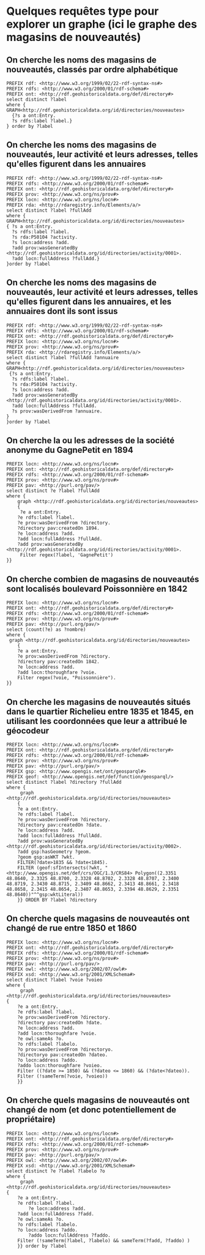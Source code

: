 # Quelques requêtes type pour explorer un graphe (ici le graphe des magasins de nouveautés)

## On cherche les noms des magasins de nouveautés, classés par ordre alphabétique
```sparql
PREFIX rdf: <http://www.w3.org/1999/02/22-rdf-syntax-ns#>
PREFIX rdfs: <http://www.w3.org/2000/01/rdf-schema#>
PREFIX ont: <http://rdf.geohistoricaldata.org/def/directory#>
select distinct ?label 
where {
GRAPH<http://rdf.geohistoricaldata.org/id/directories/nouveautes>
  {?s a ont:Entry.
  ?s rdfs:label ?label.}
} order by ?label
```

## On cherche les noms des magasins de nouveautés, leur activité et leurs adresses, telles qu'elles figurent dans les annuaires
```sparql
PREFIX rdf: <http://www.w3.org/1999/02/22-rdf-syntax-ns#>
PREFIX rdfs: <http://www.w3.org/2000/01/rdf-schema#>
PREFIX ont: <http://rdf.geohistoricaldata.org/def/directory#>
PREFIX prov: <http://www.w3.org/ns/prov#>
PREFIX locn: <http://www.w3.org/ns/locn#>
PREFIX rda: <http://rdaregistry.info/Elements/a/>
select distinct ?label ?fullAdd 
where { 
GRAPH<http://rdf.geohistoricaldata.org/id/directories/nouveautes>
{ ?s a ont:Entry.
  ?s rdfs:label ?label.
  ?s rda:P50104 ?activity.
  ?s locn:address ?add.
  ?add prov:wasGeneratedBy <http://rdf.geohistoricaldata.org/id/directories/activity/0001>.
  ?add locn:fullAddress ?fullAdd.}
}order by ?label
```

## On cherche les noms des magasins de nouveautés, leur activité et leurs adresses, telles qu'elles figurent dans les annuaires, et les annuaires dont ils sont issus
```sparql
PREFIX rdf: <http://www.w3.org/1999/02/22-rdf-syntax-ns#>
PREFIX rdfs: <http://www.w3.org/2000/01/rdf-schema#>
PREFIX ont: <http://rdf.geohistoricaldata.org/def/directory#>
PREFIX locn: <http://www.w3.org/ns/locn#>
PREFIX prov: <http://www.w3.org/ns/prov#>
PREFIX rda: <http://rdaregistry.info/Elements/a/>
select distinct ?label ?fullAdd ?annuaire
where { 
GRAPH<http://rdf.geohistoricaldata.org/id/directories/nouveautes>
 {?s a ont:Entry.
  ?s rdfs:label ?label.
  ?s rda:P50104 ?activity.
  ?s locn:address ?add.
  ?add prov:wasGeneratedBy <http://rdf.geohistoricaldata.org/id/directories/activity/0001>.
  ?add locn:fullAddress ?fullAdd.
  ?s prov:wasDerivedFrom ?annuaire.
}
}order by ?label
```

## On cherche la ou les adresses de la société anonyme du GagnePetit en 1894
```sparql
PREFIX locn: <http://www.w3.org/ns/locn#>
PREFIX ont: <http://rdf.geohistoricaldata.org/def/directory#>
PREFIX rdfs: <http://www.w3.org/2000/01/rdf-schema#>
PREFIX prov: <http://www.w3.org/ns/prov#>
PREFIX pav: <http://purl.org/pav/>
select distinct ?e ?label ?fullAdd
where { 
    graph <http://rdf.geohistoricaldata.org/id/directories/nouveautes>
    {
     ?e a ont:Entry.
    ?e rdfs:label ?label.
    ?e prov:wasDerivedFrom ?directory.
    ?directory pav:createdOn 1894. 
    ?e locn:address ?add.
    ?add locn:fullAddress ?fullAdd.
    ?add prov:wasGeneratedBy <http://rdf.geohistoricaldata.org/id/directories/activity/0001>.
     Filter regex(?label, 'GagnePetit')
}}
```

## On cherche combien de magasins de nouveautés sont localisés boulevard Poissonnière en 1842
```sparql
PREFIX locn: <http://www.w3.org/ns/locn#>
PREFIX ont: <http://rdf.geohistoricaldata.org/def/directory#>
PREFIX rdfs: <http://www.w3.org/2000/01/rdf-schema#>
PREFIX prov: <http://www.w3.org/ns/prov#>
PREFIX pav: <http://purl.org/pav/>
select (count(?e) as ?nombre)
where { 
 graph <http://rdf.geohistoricaldata.org/id/directories/nouveautes>
    {
    ?e a ont:Entry.
    ?e prov:wasDerivedFrom ?directory.
    ?directory pav:createdOn 1842. 
    ?e locn:address ?add.
    ?add locn:thoroughfare ?voie.
    Filter regex(?voie, "Poissonnière").
}}
```

## On cherche les magasins de nouveautés situés dans le quartier Richelieu entre 1835 et 1845, en utilisant les coordonnées que leur a attribué le géocodeur
```sparql
PREFIX locn: <http://www.w3.org/ns/locn#>
PREFIX ont: <http://rdf.geohistoricaldata.org/def/directory#>
PREFIX rdfs: <http://www.w3.org/2000/01/rdf-schema#>
PREFIX prov: <http://www.w3.org/ns/prov#>
PREFIX pav: <http://purl.org/pav/>
PREFIX gsp: <http://www.opengis.net/ont/geosparql#>
PREFIX geof: <http://www.opengis.net/def/function/geosparql/>
select distinct ?label ?directory ?fullAdd
where { 
     graph <http://rdf.geohistoricaldata.org/id/directories/nouveautes>
    {
    ?e a ont:Entry.
    ?e rdfs:label ?label.
    ?e prov:wasDerivedFrom ?directory.
    ?directory pav:createdOn ?date. 
    ?e locn:address ?add.
    ?add locn:fullAddress ?fullAdd.
    ?add prov:wasGeneratedBy <http://rdf.geohistoricaldata.org/id/directories/activity/0002>.
    ?add gsp:hasGeometry ?geom.
    ?geom gsp:asWKT ?wkt.
    FILTER(?date>1835 && ?date<1845).
    FILTER (geof:sfIntersects(?wkt, "<http://www.opengis.net/def/crs/OGC/1.3/CRS84> Polygon((2.3351 48.8640, 2.3325 48.8700, 2.3328 48.8702, 2.3328 48.8707, 2.3400 48.8719, 2.3430 48.8715, 2.3409 48.8662, 2.3413 48.8661, 2.3418 48.8658, 2.3415 48.8654, 2.3407 48.8653, 2.3394 48.8629, 2.3351 48.8640))"^^gsp:wktLiteral))
    }} ORDER BY ?label ?directory
```

## On cherche quels magasins de nouveautés ont changé de rue entre 1850 et 1860
```sparql
PREFIX locn: <http://www.w3.org/ns/locn#>
PREFIX ont: <http://rdf.geohistoricaldata.org/def/directory#>
PREFIX rdfs: <http://www.w3.org/2000/01/rdf-schema#>
PREFIX prov: <http://www.w3.org/ns/prov#>
PREFIX pav: <http://purl.org/pav/>
PREFIX owl: <http://www.w3.org/2002/07/owl#>
PREFIX xsd: <http://www.w3.org/2001/XMLSchema#>
select distinct ?label ?voie ?voieo 
where { 
     graph <http://rdf.geohistoricaldata.org/id/directories/nouveautes>
{
    ?e a ont:Entry.
    ?e rdfs:label ?label.
    ?e prov:wasDerivedFrom ?directory.
    ?directory pav:createdOn ?date. 
    ?e locn:address ?add.
    ?add locn:thoroughfare ?voie.
    ?e owl:sameAs ?o.
    ?o rdfs:label ?labelo.
    ?o prov:wasDerivedFrom ?directoryo.
    ?directoryo pav:createdOn ?dateo. 
    ?o locn:address ?addo.
    ?addo locn:thoroughfare ?voieo.
    Filter ((?date >= 1850) && (?dateo <= 1860) && (?date<?dateo)).
    Filter (!sameTerm(?voie, ?voieo))
    }}
```

## On cherche quels magasins de nouveautés ont changé de nom (et donc potentiellement de propriétaire)
```sparql
PREFIX locn: <http://www.w3.org/ns/locn#>
PREFIX ont: <http://rdf.geohistoricaldata.org/def/directory#>
PREFIX rdfs: <http://www.w3.org/2000/01/rdf-schema#>
PREFIX prov: <http://www.w3.org/ns/prov#>
PREFIX pav: <http://purl.org/pav/>
PREFIX owl: <http://www.w3.org/2002/07/owl#>
PREFIX xsd: <http://www.w3.org/2001/XMLSchema#>
select distinct ?e ?label ?labelo ?o
where { 
     graph <http://rdf.geohistoricaldata.org/id/directories/nouveautes>
{
	?e a ont:Entry.
	?e rdfs:label ?label.
    	?e locn:address ?add.
	?add locn:fullAddress ?fadd.
	?e owl:sameAs ?o.
	?o rdfs:label ?labelo.
	?o locn:address ?addo.
    	?addo locn:fullAddress ?faddo.
 	Filter (!sameTerm(?label, ?labelo) && sameTerm(?fadd, ?faddo) )
    }} order by ?label
```

